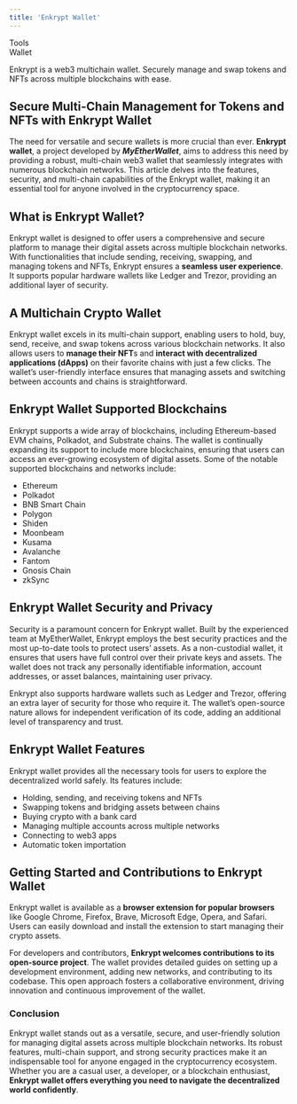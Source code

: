 ```yaml
---
title: 'Enkrypt Wallet'
---
```

Tools  
 Wallet  

Enkrypt is a web3 multichain wallet. Securely manage and swap tokens and NFTs across multiple blockchains with ease.


Secure Multi-Chain Management for Tokens and NFTs with Enkrypt Wallet
---------------------------------------------------------------------

The need for versatile and secure wallets is more crucial than ever. **Enkrypt wallet**, a project developed by ***MyEtherWallet***, aims to address this need by providing a robust, multi-chain web3 wallet that seamlessly integrates with numerous blockchain networks. This article delves into the features, security, and multi-chain capabilities of the Enkrypt wallet, making it an essential tool for anyone involved in the cryptocurrency space.

What is Enkrypt Wallet?
-----------------------

Enkrypt wallet is designed to offer users a comprehensive and secure platform to manage their digital assets across multiple blockchain networks. With functionalities that include sending, receiving, swapping, and managing tokens and NFTs, Enkrypt ensures a **seamless user experience**. It supports popular hardware wallets like Ledger and Trezor, providing an additional layer of security.

A Multichain Crypto Wallet
--------------------------

Enkrypt wallet excels in its multi-chain support, enabling users to hold, buy, send, receive, and swap tokens across various blockchain networks. It also allows users to **manage their NFT**s and **interact with decentralized applications (dApps)** on their favorite chains with just a few clicks. The wallet’s user-friendly interface ensures that managing assets and switching between accounts and chains is straightforward.

Enkrypt Wallet Supported Blockchains
------------------------------------

Enkrypt supports a wide array of blockchains, including Ethereum-based EVM chains, Polkadot, and Substrate chains. The wallet is continually expanding its support to include more blockchains, ensuring that users can access an ever-growing ecosystem of digital assets. Some of the notable supported blockchains and networks include:

- Ethereum
- Polkadot
- BNB Smart Chain
- Polygon
- Shiden
- Moonbeam
- Kusama
- Avalanche
- Fantom
- Gnosis Chain
- zkSync

Enkrypt Wallet Security and Privacy
-----------------------------------

Security is a paramount concern for Enkrypt wallet. Built by the experienced team at MyEtherWallet, Enkrypt employs the best security practices and the most up-to-date tools to protect users’ assets. As a non-custodial wallet, it ensures that users have full control over their private keys and assets. The wallet does not track any personally identifiable information, account addresses, or asset balances, maintaining user privacy.

Enkrypt also supports hardware wallets such as Ledger and Trezor, offering an extra layer of security for those who require it. The wallet’s open-source nature allows for independent verification of its code, adding an additional level of transparency and trust.

Enkrypt Wallet Features
-----------------------

Enkrypt wallet provides all the necessary tools for users to explore the decentralized world safely. Its features include:

- Holding, sending, and receiving tokens and NFTs
- Swapping tokens and bridging assets between chains
- Buying crypto with a bank card
- Managing multiple accounts across multiple networks
- Connecting to web3 apps
- Automatic token importation

Getting Started and Contributions to Enkrypt Wallet
---------------------------------------------------

Enkrypt wallet is available as a **browser extension for popular browsers** like Google Chrome, Firefox, Brave, Microsoft Edge, Opera, and Safari. Users can easily download and install the extension to start managing their crypto assets.

For developers and contributors, **Enkrypt welcomes contributions to its open-source project**. The wallet provides detailed guides on setting up a development environment, adding new networks, and contributing to its codebase. This open approach fosters a collaborative environment, driving innovation and continuous improvement of the wallet.

### Conclusion

Enkrypt wallet stands out as a versatile, secure, and user-friendly solution for managing digital assets across multiple blockchain networks. Its robust features, multi-chain support, and strong security practices make it an indispensable tool for anyone engaged in the cryptocurrency ecosystem. Whether you are a casual user, a developer, or a blockchain enthusiast, **Enkrypt wallet offers everything you need to navigate the decentralized world confidently**.
